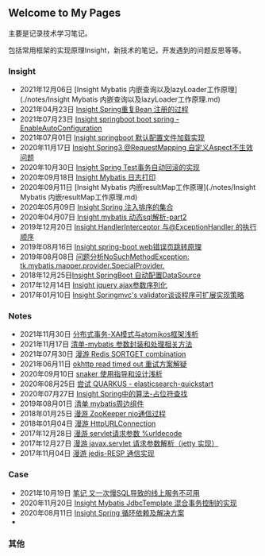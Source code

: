 ## Welcome to My Pages

主要是记录技术学习笔记。

包括常用框架的实现原理Insight，新技术的笔记，开发遇到的问题反思等等。

### Insight

- 2021年12月06日 [Insight Mybatis 内嵌查询以及lazyLoader工作原理](./notes/Insight Mybatis 内嵌查询以及lazyLoader工作原理.md)
- 2021年04月23日 [Insight Spring重复Bean 注册的过程](https://blog.csdn.net/tt50335971/article/details/116066188)
- 2021年07月23日 [Insight springboot boot spring - EnableAutoConfiguration](https://blog.csdn.net/tt50335971/article/details/119040834)
- 2021年07月01日 [Insight springboot 默认配置文件加载实现](https://blog.csdn.net/tt50335971/article/details/118383290)
- 2020年11月17日 [Insight Spring3 @RequestMapping 自定义Aspect不生效问题](https://blog.csdn.net/tt50335971/article/details/109739630)
- 2020年10月30日 [Insight Spring Test事务自动回滚的实现](https://blog.csdn.net/tt50335971/article/details/109384564)
- 2020年09月18日 [Insight Mybatis 日志打印](https://blog.csdn.net/tt50335971/article/details/108670592)
- 2020年09月11日 [Insight Mybatis 内嵌resultMap工作原理](./notes/Insight Mybatis 内嵌resultMap工作原理.md)
- 2020年05月09日 [Insight Spring 注入排序的集合](https://blog.csdn.net/tt50335971/article/details/106025391)
- 2020年04月07日 [Insight mybatis 动态sql解析-part2](https://blog.csdn.net/tt50335971/article/details/105373886)
- 2019年12月20日 [Insight HandlerInterceptor 与@ExceptionHandler 的执行顺序](https://blog.csdn.net/tt50335971/article/details/103483315)
- 2019年08月16日 [Insight spring-boot web错误页跳转原理](https://blog.csdn.net/tt50335971/article/details/99685071)
- 2019年08月08日 [问题分析NoSuchMethodException: tk.mybatis.mapper.provider.SpecialProvider.](https://blog.csdn.net/tt50335971/article/details/98853441)
-  2018年12月25日[Insight SpringBoot 自动配置DataSource](https://blog.csdn.net/tt50335971/article/details/85254730)
- 2017年12月14日 [Insight jquery ajax参数序列化](https://blog.csdn.net/tt50335971/article/details/78806833)
- 2017年01月10日 [Insight Springmvc's validator谈谈程序可扩展实现策略](https://blog.csdn.net/tt50335971/article/details/54313058)



### Notes

- 2021年11月30日 [分布式事务-XA模式与atomikos框架浅析](./notes/分布式事务-XA模式与atomikos框架浅析.md)
- 2021年11月17日 [清单-mybatis 参数封装和处理相关方法](https://blog.csdn.net/tt50335971/article/details/121383749)
- 2021年07月30日 [漫游 Redis SORTGET combination](https://blog.csdn.net/tt50335971/article/details/119253113)
- 2021年06月11日 [okhttp read timed out 重试方案解疑](https://blog.csdn.net/tt50335971/article/details/117820909)
- 2020年09月10日 [snaker 使用指导和设计浅析](https://blog.csdn.net/tt50335971/article/details/108523151)
- 2020年08月25日 [尝试 QUARKUS - elasticsearch-quickstart](https://blog.csdn.net/tt50335971/article/details/108224036)
- 2020年07月27日 [Insight Spring中的算法-占位符查找](https://blog.csdn.net/tt50335971/article/details/107621789)
- 2019年08月01日 [清单 mybatis周边组件](https://blog.csdn.net/tt50335971/article/details/98116573)
- 2018年01月25日 [漫游 ZooKeeper nio通信过程](https://blog.csdn.net/tt50335971/article/details/79163372)
- 2018年01月04日 [漫游 HttpURLConnection](https://blog.csdn.net/tt50335971/article/details/78975745)
- 2017年12月28日 [漫游 servlet请求参数 %urldecode](https://blog.csdn.net/tt50335971/article/details/78925946)
- 2017年12月27日 [漫游 javax.servlet 请求参数解析（jetty 实现）](https://blog.csdn.net/tt50335971/article/details/78916390)
- 2017年11月04日 [漫游 jedis-RESP 通信实现](https://blog.csdn.net/tt50335971/article/details/78444270)

### Case

- 2021年10月19日 [笔记 又一次慢SQL导致的线上服务不可用](https://blog.csdn.net/tt50335971/article/details/120855446)
- 2020年11月20日 [Insight Mybatis JdbcTemplate 混合事务控制的实现](https://blog.csdn.net/tt50335971/article/details/110097866)
- 2020年08月11日 [Insight Spring 循环依赖及解决方案](https://blog.csdn.net/tt50335971/article/details/107943318)
- 



### 其他

